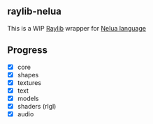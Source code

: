 ## raylib-nelua

This is a WIP [Raylib](https://www.raylib.com/) wrapper for [Nelua language](https://nelua.io/)

## Progress

- [x] core
- [x] shapes
- [x] textures
- [x] text
- [x] models
- [x] shaders (rlgl)
- [x] audio
